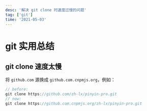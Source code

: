 ```yaml
---
desc: '解决 git clone 时速度过慢的问题'
tag: ['git']
time: '2021-05-03'
---
```


# git 实用总结

## git clone 速度太慢

将 `github.com` 源换成 `github.com.cnpmjs.org`，例如：

```js
// before:
git clone https://github.com/zh-lx/pinyin-pro.git
// now:
git clone https://github.com.cnpmjs.org/zh-lx/pinyin-pro.git
```

